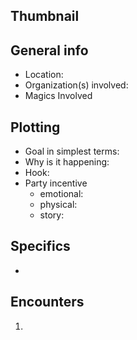 ## Thumbnail 


## General info 
- Location:
- Organization(s) involved:
- Magics Involved


## Plotting 
- Goal in simplest terms:
- Why is it happening:
- Hook:
- Party incentive 
	- emotional:
	- physical:
	- story:
## Specifics
- 
## Encounters 
1. 